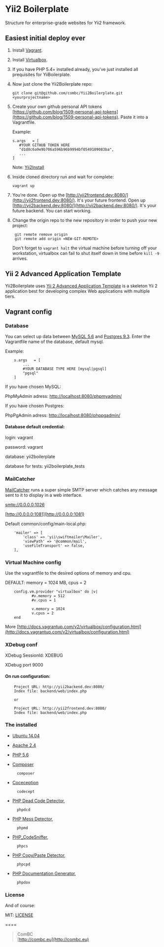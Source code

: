 # Yii2 Boilerplate
Structure for enterprise-grade websites for Yii2 framework.

## Easiest initial deploy ever
1.  Install [Vagrant][vagrant].

2.  Install [Virtualbox][virtualbox].

3.  If you have PHP 5.4+ installed already, you've just installed all prequisites for YiiBoilerplate.

4.  Now just clone the Yii2Boilerplate repo:

        git clone git@github.com/combc/Yii2Boilerplate.git <yourprojectname>

5.  Create your own github personal API tokens [https://github.com/blog/1509-personal-api-tokens](https://github.com/blog/1509-personal-api-tokens). Paste it into a Vagrantfile.

    Example: 
    
        s.args   = [
           #YOUR GITHUB TOKEN HERE
           "d1d8c6a9e9b706a596b96b9994bf0549109083ba",
           ...
        ]
    
    Note: [Yii2Install][yiiinstall]

6.  Inside cloned directory run and wait for complete:

        vagrant up

7.  You're done. Open up the [http://yii2frontend.dev:8080/](http://yii2frontend.dev:8080/). It's your future frontend. Open up [http://yii2backend.dev:8080/](http://yii2backend.dev:8080/). It's your future backend. You can start working.
8. Change the origin repo to the new repository in order to push your new project:

        git remote remove origin  
        git remote add origin <NEW-GIT-REMOTE>

    Don't forget to `vagrant halt` the virtual machine before turning off your workstation, virtualbox can fail to shut itself down in time before `kill -9` arrives.

## Yii 2 Advanced Application Template
Yii2Boilerplate uses [Yii 2 Advanced Application Template][yii2template] is a skeleton Yii 2 application best for developing complex Web applications with multiple tiers.

## Vagrant config

### Database

You can select up data between [MySQL 5.6][mysql] and [Postgres 9.3][pgsql]. Enter the Vagrantfile name of the database, default mysql.

Example:

        s.args   = [
            ...
            #YOUR DATABASE TYPE HERE [mysql|pgsql]
            "pgsql"
        ]

If you have chosen MySQL:

PhpMyAdmin adress: [http://localhost:8080/phpmyadmin/](http://localhost:8080/phpmyadmin/)

If you have chosen Postgres:

PhpPgAdmin adress: [http://localhost:8080/phppgadmin/](http://localhost:8080/phppgadmin/)

#### Database default credential:

login: vagrant

password: vagrant

database: yii2boilerplate

database for tests: yii2boilerplate_tests

### MailCatcher
[MailCatcher][mailcatcher] runs a super simple SMTP server which catches any message sent to it to display in a web interface.

[smtp://0.0.0.0:1026](smtp://0.0.0.0:1026)

[http://0.0.0.0:1081](http://0.0.0.0:1081)

Default common/config/main-local.php:

        'mailer' => [
            'class' => 'yii\swiftmailer\Mailer',
            'viewPath' => '@common/mail',
            'useFileTransport' => false,
        ],

### Virtual Machine config

Use the vagrantfile to the desired options of memory and cpu. 

DEFAULT: memory = 1024 MB, cpus = 2

        config.vm.provider "virtualbox" do |v|
                #v.memory = 512
                #v.cpus = 1
    
                v.memory = 1024
                v.cpus = 2
        end
More [http://docs.vagrantup.com/v2/virtualbox/configuration.html](http://docs.vagrantup.com/v2/virtualbox/configuration.html)

### XDebug conf

XDebug SessionId: XDEBUG

XDebug port 9000

#### On run configuration:

        Project URL: http://yii2backend.dev:8080/
        Index file: backend/web/index.php
        
        or
        
        Project URL: http://yii2frontend.dev:8080/
        Index file: backend/web/index.php


### The installed
* [Ubuntu 14.04][ubuntu]
* [Apache 2.4][apache]
* [PHP 5.6][php]
* [Composer][composer]

        composer 
        
* [Coceception][coceception]
 
        codecept

* [PHP Dead Code Detector][phpdcd], 
 
        phpdcd 

* [PHP Mess Detector][phpmd],
 
        phpmd
        
* [PHP_CodeSniffer][phpcs],

        phpcs 

* [PHP Copy/Paste Detector][phpcpd],

        phpcpd 

* [PHP Documentation Generator][phpdox],
 
        phpdox

### License

And of course:

MIT: [LICENSE][license]

====

> ComBC   
[http://combc.eu](http://combc.eu)


[ubuntu]: http://releases.ubuntu.com/14.04/
[yii]: http://www.yiiframework.com/
[yiiinstall]: http://www.yiiframework.com/doc-2.0/guide-start-installation.html
[vagrant]: http://docs.vagrantup.com/v2/getting-started/
[virtualbox]: https://www.virtualbox.org/
[mysql]: http://www.mysql.com/
[pgsql]: http://www.postgresql.org/
[mailcatcher]: http://mailcatcher.me/
[yii2template]: https://github.com/yiisoft/yii2-app-advanced
[apache]: http://www.apache.org/
[php]: http://php.net/
[composer]: https://getcomposer.org/
[Coceception]: http://codeception.com/
[phpdcd]: https://github.com/sebastianbergmann/phpdcd
[phpmd]: http://phpmd.org/
[phpcs]: https://github.com/squizlabs/PHP_CodeSniffer
[phpdox]: http://phpdox.de/
[phpcpd]: https://github.com/sebastianbergmann/phpcpd
[license]: ../master/LICENSE.md
